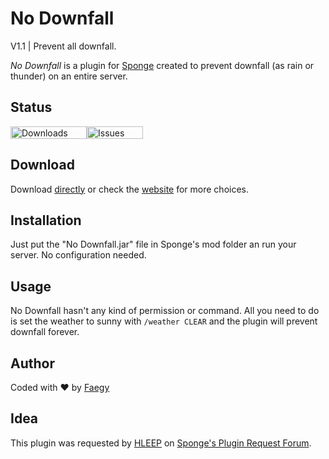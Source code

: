 # No Downfall
V1.1 | Prevent all downfall.

*No Downfall* is a plugin for [Sponge](https://www.spongepowered.org) created to prevent downfall (as rain or thunder) on an entire server.

## Status
[<img src="https://img.shields.io/github/downloads/faegy/nodownfall/total.svg?style=flat-square" alt="Downloads" width="122" height="20">](http://faegy.github.io/NoDownfall)[<img src="https://img.shields.io/github/issues/faegy/nodownfall.svg?style=flat-square" alt="Issues" width="90" height="20">](https://github.com/Faegy/NoDownfall/issues)

## Download
Download [directly](https://github.com/Faegy/NoDownfall/releases/download/1.2/NoDownfall.jar) or check the [website](http://faegy.github.io/NoDownfall) for more choices.

## Installation
Just put the "No Downfall.jar" file in Sponge's mod folder an run your server. No configuration needed.


## Usage
No Downfall hasn't any kind of permission or command. All you need to do is set the weather to sunny with `/weather CLEAR` and the plugin will prevent downfall forever.

## Author
Coded with ♥ by [Faegy](https://github.com/Faegy)

## Idea
This plugin was requested by [HLEEP](https://forums.spongepowered.org/users/hleep/) on [Sponge's Plugin Request Forum](https://forums.spongepowered.org/t/weather-plugin/13151).
